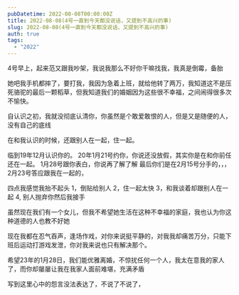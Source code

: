 ```yaml
---
pubDatetime: 2022-08-08T00:00:00Z
title: 2022-08-08(4号一直到今天都没说话，又提到不高兴的事)
slug: 2022-08-08(4号一直到今天都没说话，又提到不高兴的事)
auth: true
tags:
  - "2022"
---
```


4号早上，起来范又跟我吵架，我说我那么不好你干嘛找我，我真是倒霉，备胎

她吧我手机都摔了，要打我，我因为急着上班，就给他转了两万，我知道这不是压死骆驼的最后一颗稻草，但我知道我们的婚姻因为这些很不幸福，之间闹得很多次不愉快。

自认识之初，我就没彻底认清你，你虽然是个敢爱敢恨的人，但是又是随便的人，没有自己的底线

在和我认识的时候，还跟别人在一起，住一起。

临到19年12月认识你的。 20年1月21号约你，你说还没放假，其实你是在和你前任还在一起。
1月28号跟你表白，你说再了解了解
最后你们是在2月15号分手的，，，2月23号答应跟我在一起的，

四点我感觉我抬不起头
1，倒贴给别人
2，住一起太快
3，和我谈着却跟别人在一起
4, 别人抛弃你然后我接手

虽然现在我们有一个女儿，但我不希望她生活在这种不幸福的家庭，我也认为你这种道德的人也教不好她

现在我都在忍气吞声，逢场作戏，对你来说挺平静的，对我我却痛苦万分，只能下班后运动打游戏发泄，你对我来说也只有解决那个。

希望23年的1月28日，我们能优雅离婚，不惊扰任何一个人，我太在意我的家人了，而你却屡屡让我在我家人面前难堪，充满矛盾

写到这里心中的怨言没法表达了，不说了不说了，
